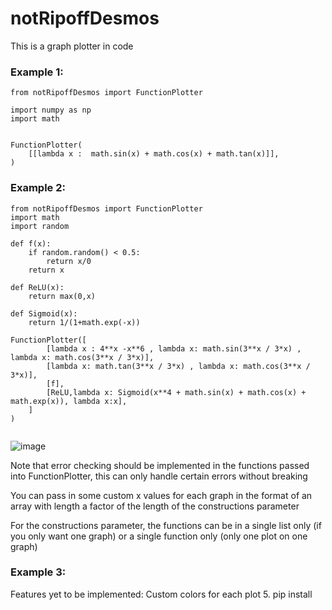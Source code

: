 # notRipoffDesmos
This is a graph plotter in code 
### Example 1:
```
from notRipoffDesmos import FunctionPlotter

import numpy as np
import math


FunctionPlotter(
    [[lambda x :  math.sin(x) + math.cos(x) + math.tan(x)]],
)
```
### Example 2:
```
from notRipoffDesmos import FunctionPlotter
import math
import random

def f(x):
    if random.random() < 0.5:
        return x/0
    return x

def ReLU(x):
    return max(0,x)

def Sigmoid(x):
    return 1/(1+math.exp(-x))

FunctionPlotter([
        [lambda x : 4**x -x**6 , lambda x: math.sin(3**x / 3*x) , lambda x: math.cos(3**x / 3*x)],
        [lambda x: math.tan(3**x / 3*x) , lambda x: math.cos(3**x / 3*x)],
        [f],
        [ReLU,lambda x: Sigmoid(x**4 + math.sin(x) + math.cos(x) + math.exp(x)), lambda x:x],
    ]
)


```
![image](https://github.com/Zuhayr-Damji/notRipoffDesmos/assets/130306910/992d6f4a-8a1a-4391-a2b5-f0eadcb283ad)

Note that error checking should be implemented in the functions passed into FunctionPlotter, this can only handle certain errors without breaking

You can pass in some custom x values for each graph in the format of an array with length a factor of the length of the constructions parameter

For the constructions parameter, the functions can be in a single list only (if you only want one graph) or a single function only (only one plot on one graph)

### Example 3:

Features yet to be implemented:
Custom colors for each plot
5. pip install
